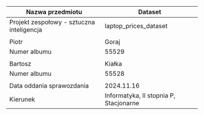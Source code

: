 <center>

| Nazwa przedmiotu                          | Dataset                                |
| ----------------------------------------- | -------------------------------------- |
| Projekt zespołowy - sztuczna inteligencja | laptop_prices_dataset                  |
|                                           |                                        |
| Piotr                                     | Goraj                                  |
| Numer albumu                              | 55529                                  |
|                                           |                                        |
| Bartosz                                   | Kiałka                                 |
| Numer albumu                              | 55528                                  |
|                                           |                                        |
| Data oddania sprawozdania                 | 2024.11.16                             |
| Kierunek                                  | Informatyka, II stopnia P, Stacjonarne |

</center>
